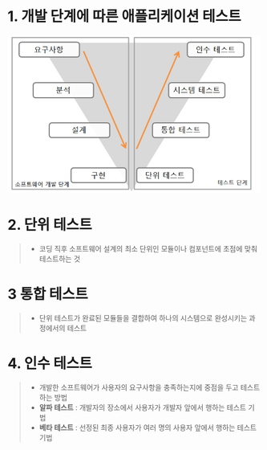 # 1. 개발 단계에 따른 애플리케이션 테스트
![alt text](./img/개발_단계에_따라_애플리케이션_테스트.png)

# 2. 단위 테스트
> - 코딩 직후 소프트웨어 설계의 최소 단위인 모듈이나 컴포넌트에 초점에 맞춰 테스트하는 것

# 3  통합 테스트
> - 단위 테스트가 완료된 모듈들을 결합하여 하나의 시스템으로 완성시키는 과정에서의 테스트

# 4. 인수 테스트
> - 개발한 소프트웨어가 사용자의 요구사항을 충족하는지에 중점을 두고 테스트 하는 방법
> - **알파 테스트** : 개발자의 장소에서 사용자가 개발자 앞에서 행하는 테스트 기법
> - **베타 테스트** : 선정된 최종 사용자가 여러 명의 사용자 앞에서 행하는 테스트 기법

